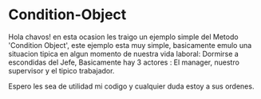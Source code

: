 Condition-Object
================

Hola chavos! en esta ocasion les traigo un ejemplo simple del Metodo 'Condition Object', este ejemplo esta muy simple, basicamente emulo una situacion tipica en algun momento de nuestra vida laboral: Dormirse a escondidas del Jefe, Basicamente hay 3 actores : El manager, nuestro supervisor y el tipico trabajador.

Espero les sea de utilidad mi codigo y cualquier duda estoy a sus ordenes.

